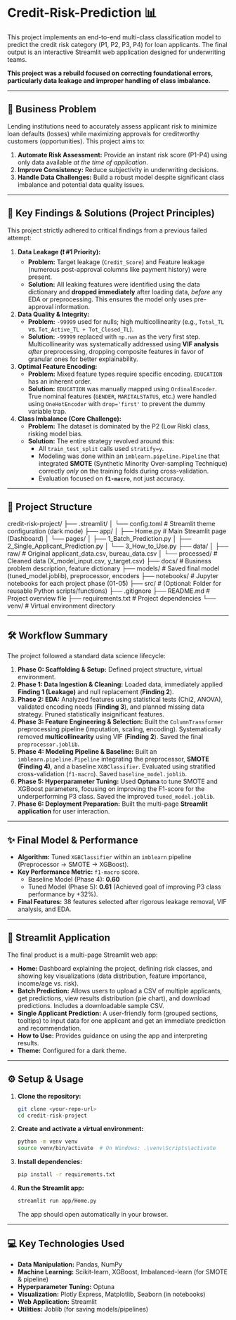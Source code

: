 # Credit-Risk-Prediction 📊

This project implements an end-to-end multi-class classification model to predict the credit risk category (P1, P2, P3, P4) for loan applicants. The final output is an interactive Streamlit web application designed for underwriting teams.

**This project was a rebuild focused on correcting foundational errors, particularly data leakage and improper handling of class imbalance.**

---

## 🎯 Business Problem

Lending institutions need to accurately assess applicant risk to minimize loan defaults (losses) while maximizing approvals for creditworthy customers (opportunities). This project aims to:

1.  **Automate Risk Assessment:** Provide an instant risk score (P1-P4) using only data available *at the time of application*.
2.  **Improve Consistency:** Reduce subjectivity in underwriting decisions.
3.  **Handle Data Challenges:** Build a robust model despite significant class imbalance and potential data quality issues.

---

## 🔑 Key Findings & Solutions (Project Principles)

This project strictly adhered to critical findings from a previous failed attempt:

1.  **Data Leakage (❗ #1 Priority):**
    * **Problem:** Target leakage (`Credit_Score`) and Feature leakage (numerous post-approval columns like payment history) were present.
    * **Solution:** All leaking features were identified using the data dictionary and **dropped immediately** after loading data, *before* any EDA or preprocessing. This ensures the model only uses pre-approval information.
2.  **Data Quality & Integrity:**
    * **Problem:** `-99999` used for nulls; high multicollinearity (e.g., `Total_TL` vs. `Tot_Active_TL + Tot_Closed_TL`).
    * **Solution:** `-99999` replaced with `np.nan` as the very first step. Multicollinearity was systematically addressed using **VIF analysis** *after* preprocessing, dropping composite features in favor of granular ones for better explainability.
3.  **Optimal Feature Encoding:**
    * **Problem:** Mixed feature types require specific encoding. `EDUCATION` has an inherent order.
    * **Solution:** `EDUCATION` was manually mapped using `OrdinalEncoder`. True nominal features (`GENDER`, `MARITALSTATUS`, etc.) were handled using `OneHotEncoder` with `drop='first'` to prevent the dummy variable trap.
4.  **Class Imbalance (Core Challenge):**
    * **Problem:** The dataset is dominated by the P2 (Low Risk) class, risking model bias.
    * **Solution:** The entire strategy revolved around this:
        * All `train_test_split` calls used `stratify=y`.
        * Modeling was done within an `imblearn.pipeline.Pipeline` that integrated **SMOTE** (Synthetic Minority Over-sampling Technique) correctly *only* on the training folds during cross-validation.
        * Evaluation focused on **`f1-macro`**, not just accuracy.

---

## 📁 Project Structure

credit-risk-project/
├── .streamlit/
│   └── config.toml             # Streamlit theme configuration (dark mode)
├── app/
│   ├── Home.py                 # Main Streamlit page (Dashboard)
│   └── pages/
│       ├── 1_Batch_Prediction.py
│       ├── 2_Single_Applicant_Prediction.py
│       └── 3_How_to_Use.py
├── data/
│   ├── raw/                    # Original applicant_data.csv, bureau_data.csv
│   └── processed/              # Cleaned data (X_model_input.csv, y_target.csv)
├── docs/                       # Business problem description, feature dictionary
├── models/                     # Saved final model (tuned_model.joblib), preprocessor, encoders
├── notebooks/                  # Jupyter notebooks for each project phase (01-05)
├── src/                        # (Optional: Folder for reusable Python scripts/functions)
├── .gitignore
├── README.md                   # Project overview file
├── requirements.txt            # Project dependencies
└── venv/                       # Virtual environment directory

---

## 🛠️ Workflow Summary

The project followed a standard data science lifecycle:

1.  **Phase 0: Scaffolding & Setup:** Defined project structure, virtual environment.
2.  **Phase 1: Data Ingestion & Cleaning:** Loaded data, immediately applied **Finding 1 (Leakage)** and null replacement (**Finding 2**).
3.  **Phase 2: EDA:** Analyzed features using statistical tests (Chi2, ANOVA), validated encoding needs (**Finding 3**), and planned missing data strategy. Pruned statistically insignificant features.
4.  **Phase 3: Feature Engineering & Selection:** Built the `ColumnTransformer` preprocessing pipeline (imputation, scaling, encoding). Systematically removed **multicollinearity** using VIF (**Finding 2**). Saved the final `preprocessor.joblib`.
5.  **Phase 4: Modeling Pipeline & Baseline:** Built an `imblearn.pipeline.Pipeline` integrating the preprocessor, **SMOTE (Finding 4)**, and a baseline `XGBClassifier`. Evaluated using stratified cross-validation (`f1-macro`). Saved `baseline_model.joblib`.
6.  **Phase 5: Hyperparameter Tuning:** Used **Optuna** to tune SMOTE and XGBoost parameters, focusing on improving the F1-score for the underperforming P3 class. Saved the improved `tuned_model.joblib`.
7.  **Phase 6: Deployment Preparation:** Built the multi-page **Streamlit application** for user interaction.

---

## ✨ Final Model & Performance

* **Algorithm:** Tuned `XGBClassifier` within an `imblearn` pipeline (Preprocessor -> SMOTE -> XGBoost).
* **Key Performance Metric:** `f1-macro` score.
    * Baseline Model (Phase 4): **0.60**
    * Tuned Model (Phase 5): **0.61** (Achieved goal of improving P3 class performance by +32%).
* **Final Features:** 38 features selected after rigorous leakage removal, VIF analysis, and EDA.

---

## 🚀 Streamlit Application

The final product is a multi-page Streamlit web app:

* **Home:** Dashboard explaining the project, defining risk classes, and showing key visualizations (data distribution, feature importance, income/age vs. risk).
* **Batch Prediction:** Allows users to upload a CSV of multiple applicants, get predictions, view results distribution (pie chart), and download predictions. Includes a downloadable sample CSV.
* **Single Applicant Prediction:** A user-friendly form (grouped sections, tooltips) to input data for one applicant and get an immediate prediction and recommendation.
* **How to Use:** Provides guidance on using the app and interpreting results.
* **Theme:** Configured for a dark theme.

---

## ⚙️ Setup & Usage

1.  **Clone the repository:**
    ```bash
    git clone <your-repo-url>
    cd credit-risk-project
    ```
2.  **Create and activate a virtual environment:**
    ```bash
    python -m venv venv
    source venv/bin/activate  # On Windows: .\venv\Scripts\activate
    ```
3.  **Install dependencies:**
    ```bash
    pip install -r requirements.txt
    ```
4.  **Run the Streamlit app:**
    ```bash
    streamlit run app/Home.py
    ```
    The app should open automatically in your browser.

---

## 💻 Key Technologies Used

* **Data Manipulation:** Pandas, NumPy
* **Machine Learning:** Scikit-learn, XGBoost, Imbalanced-learn (for SMOTE & pipeline)
* **Hyperparameter Tuning:** Optuna
* **Visualization:** Plotly Express, Matplotlib, Seaborn (in notebooks)
* **Web Application:** Streamlit
* **Utilities:** Joblib (for saving models/pipelines)